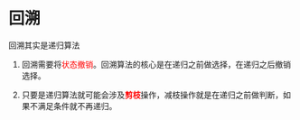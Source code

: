# 回溯

回溯其实是递归算法

1. 回溯需要将<font color="red">状态撤销</font>。回溯算法的核心是在递归之前做选择，在递归之后撤销选择。

2. 只要是递归算法就可能会涉及<font color="red">**剪枝**</font>操作，减枝操作就是在递归之前做判断，如果不满足条件就不再递归。